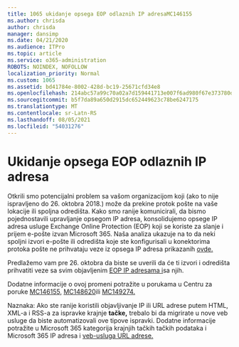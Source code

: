 ```yaml
---
title: 1065 ukidanje opsega EOP odlaznih IP adresaMC146155
ms.author: chrisda
author: chrisda
manager: dansimp
ms.date: 04/21/2020
ms.audience: ITPro
ms.topic: article
ms.service: o365-administration
ROBOTS: NOINDEX, NOFOLLOW
localization_priority: Normal
ms.custom: 1065
ms.assetid: bd41784e-8002-428d-bc19-25671cfd34e8
ms.openlocfilehash: 214abc57a99c70a02a7d159441713e007f6ad980f67e373780d4ca297f69f764
ms.sourcegitcommit: b5f7da89a650d2915dc652449623c78be6247175
ms.translationtype: MT
ms.contentlocale: sr-Latn-RS
ms.lasthandoff: 08/05/2021
ms.locfileid: "54031276"
---
```

# <a name="deprecation-of-eop-outbound-ip-address-ranges"></a>Ukidanje opsega EOP odlaznih IP adresa

Otkrili smo potencijalni problem sa vašom organizacijom koji (ako to nije ispravljeno do 26. oktobra 2018.) može da prekine protok pošte na vaše lokacije ili spoljna odredišta. Kako smo ranije komunicirali, da bismo pojednostavili upravljanje opsegom IP adresa, konsolidujemo opsege IP adresa usluge Exchange Online Protection (EOP) koji se koriste za slanje i prijem e-pošte izvan Microsoft 365. Naša analiza ukazuje na to da neki spoljni izvori e-pošte ili odredišta koje ste konfigurisali u konektorima protoka pošte ne prihvataju veze iz opsega IP adresa prikazanih [ovde.](https://docs.microsoft.com/office365/SecurityCompliance/eop/exchange-online-protection-ip-addresses)

Predlažemo vam pre 26. oktobra da biste se uverili da će ti izvori i odredišta prihvatiti veze sa svim objavljenim [EOP IP adresama i](https://docs.microsoft.com/office365/SecurityCompliance/eop/exchange-online-protection-ip-addresses)sa njih.

Dodatne informacije o ovoj promeni potražite u porukama u Centru za poruke [MC146155,](https://portal.office.com/AdminPortal/home?switchtomodern=true#/MessageCenter?id=MC146155) [MC148620](https://portal.office.com/AdminPortal/home?switchtomodern=true#/MessageCenter?id=MC148620)ili [MC149274.](https://portal.office.com/AdminPortal/home?switchtomodern=true#/MessageCenter?id=MC149274)

Naznaka: Ako ste ranije koristili objavljivanje IP ili URL adrese putem HTML, XML-a i RSS-a za ispravke krajnje **tačke,** trebalo bi da migrirate u nove veb usluge da biste automatizovali ove tipove ispravki. Dodatne informacije potražite u Microsoft 365 kategorija krajnjih tačkih tačkih podataka i Microsoft 365 IP adresa i [veb-usluga URL adrese.](https://techcommunity.microsoft.com/t5/Office-365-Blog/Announcing-Office-365-endpoint-categories-and-Office-365-IP/ba-p/177638)
